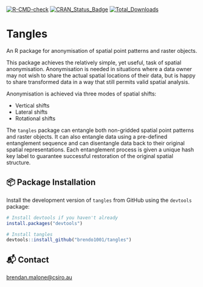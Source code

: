[![R-CMD-check](https://github.com/brendo1001/tangles/actions/workflows/R-CMD-check.yaml/badge.svg)](https://github.com/brendo1001/tangles/actions/workflows/R-CMD-check.yaml)
[![CRAN_Status_Badge](http://www.r-pkg.org/badges/version/tangles)](https://cran.r-project.org/package=tangles)
[![Total_Downloads](http://cranlogs.r-pkg.org/badges/grand-total/tangles)](https://cran.r-project.org/package=tangles)

# Tangles

An R package for anonymisation of spatial point patterns and raster objects.

This package achieves the relatively simple, yet useful, task of spatial anonymisation. Anonymisation is needed in situations where a data owner may not wish to share the actual spatial locations of their data, but is happy to share transformed data in a way that still permits valid spatial analysis.

Anonymisation is achieved via three modes of spatial shifts:

* Vertical shifts  
* Lateral shifts  
* Rotational shifts  

The `tangles` package can entangle both non-gridded spatial point patterns and raster objects. It can also entangle data using a pre-defined entanglement sequence and can disentangle data back to their original spatial representations. Each entanglement process is given a unique hash key label to guarantee successful restoration of the original spatial structure.

## 📦 Package Installation

Install the development version of `tangles` from GitHub using the `devtools` package:

```r
# Install devtools if you haven't already
install.packages("devtools")

# Install tangles
devtools::install_github("brendo1001/tangles")
```



## 📬 Contact

[brendan.malone@csiro.au](mailto:brendan.malone@csiro.au)
